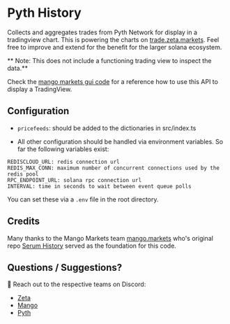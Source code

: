 # Pyth History

Collects and aggregates trades from Pyth Network for display in a tradingview chart.
This is powering the charts on [trade.zeta.markets](https://trade.zeta.markets).
Feel free to improve and extend for the benefit for the larger solana ecosystem.

** Note: This does not include a functioning trading view to inspect the
data.** 

Check the [mango markets gui code](https://github.com/blockworks-foundation/mango-ui-v2/blob/main/components/TradingView/index.tsx) for a reference how to use this API to display a TradingView.

## Configuration

* `pricefeeds`: should be added to the dictionaries in src/index.ts

* All other configuration should be handled via environment variables.
  So far the following variables exist:

```
REDISCLOUD_URL: redis connection url
REDIS_MAX_CONN: maximum number of concurrent connections used by the redis pool
RPC_ENDPOINT_URL: solana rpc connection url
INTERVAL: time in seconds to wait between event queue polls
```
You can set these via a `.env` file in the root directory.

## Credits

Many thanks to the Mango Markets team [mango.markets](https://mango.markets) who's original repo [Serum History](https://github.com/blockworks-foundation/serum-history) served as the foundation for this code.

## Questions / Suggestions?

👋 Reach out to the respective teams on Discord:
* [Zeta](https://discord.gg/vBe6gkgBV4)
* [Mango](https://discord.gg/cbDHKCnGJU)
* [Pyth](http://discord.gg/Ff2XDydUhu)
